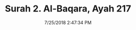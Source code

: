 ---
title       : "Surah 2. Al-Baqara, Ayah 217"
date        : 7/25/2018 2:47:34 PM
draft       : false
type        : "quran"
layout      : "compare"
BookCode    : "CMP"
SurahNumber : "2"
AyahNumber  : "217"
TotalAyah   : "286"
---